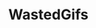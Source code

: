 ---
title: WastedGifs
crosslinks:
- livven
- gifs
- Wellthatsucks
- hockey
- explainlikeimfive
- news
- excgarated
- videos
- Predators
- NegativeWithGold
- funny
- AnimalsBeingJerks
- nocontext
- therewasanattempt
- titlegore
---